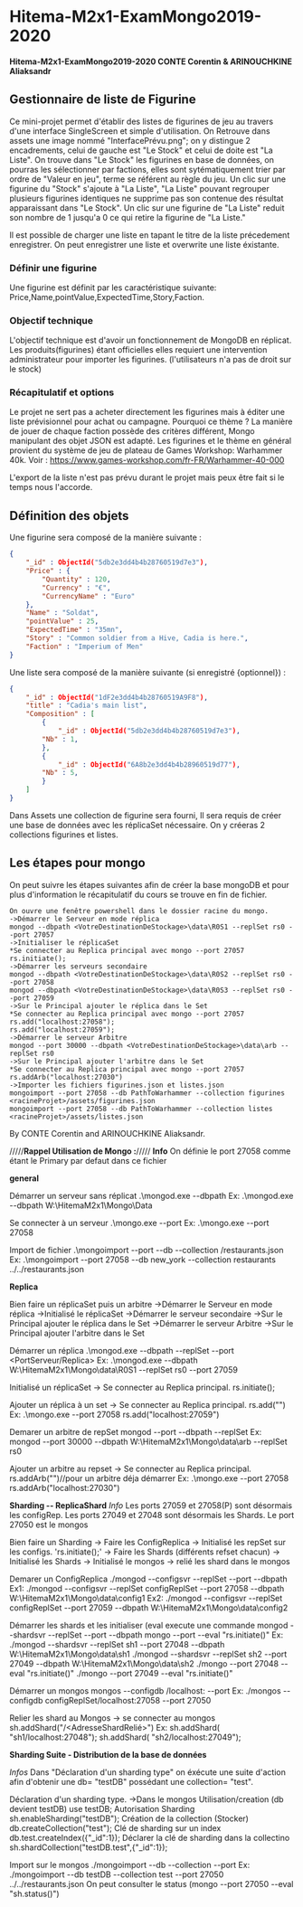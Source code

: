 # Hitema-M2x1-ExamMongo2019-2020
#### Hitema-M2x1-ExamMongo2019-2020 CONTE Corentin & ARINOUCHKINE Aliaksandr

## Gestionnaire de liste de Figurine

Ce mini-projet permet d'établir des listes de figurines de jeu au travers d'une interface SingleScreen et simple d'utilisation.
On Retrouve dans assets une image nommé  "InterfacePrévu.png"; on y distingue 2 encadrements, celui de gauche est "Le Stock" et celui de doite est "La Liste". On trouve dans "Le Stock" les figurines en base de données, on pourras les sélectionner par factions, elles sont sytématiquement trier par ordre de "Valeur en jeu", terme se référent au règle du jeu. Un clic sur une figurine du "Stock" s'ajoute à "La Liste", "La Liste" pouvant regrouper plusieurs figurines identiques ne supprime pas son contenue des résultat apparaissant dans "Le Stock".
Un clic sur une figurine de "La Liste" reduit son nombre de 1 jusqu'a 0 ce qui retire la figurine de "La Liste."

Il est possible de charger une liste en tapant le titre de la liste précedement enregistrer.
On peut enregistrer une liste et overwrite une liste éxistante.

### Définir une figurine
Une figurine est définit par les caractéristique suivante:
Price,Name,pointValue,ExpectedTime,Story,Faction.

### Objectif technique
L'objectif technique est d'avoir un fonctionnement de MongoDB en réplicat.
Les produits(figurines) étant officielles elles requiert une intervention administrateur pour importer les figurines.
(l'utilisateurs n'a pas de droit sur le stock)

### Récapitulatif et options
Le projet ne sert pas a acheter directement les figurines mais à éditer une liste prévisionnel pour achat ou campagne.
Pourquoi ce thème ? La manière de jouer de chaque faction possède des critères différent, Mongo manipulant des objet JSON est adapté.
Les figurines et le thème en général provient du système de jeu de plateau de Games Workshop: Warhammer 40k.
Voir : https://www.games-workshop.com/fr-FR/Warhammer-40-000

L'export de la liste n'est pas prévu durant le projet mais peux être fait si le temps nous l'accorde.

## Définition des objets

Une figurine sera composé de la manière suivante :
```json
{
    "_id" : ObjectId("5db2e3dd4b4b28760519d7e3"),
    "Price" : {
        "Quantity" : 120,
        "Currency" : "€",
        "CurrencyName" : "Euro"
    },
    "Name" : "Soldat",
    "pointValue" : 25,
    "ExpectedTime" : "35mn",
    "Story" : "Common soldier from a Hive, Cadia is here.",
    "Faction" : "Imperium of Men"
}
```
Une liste sera composé de la manière suivante (si enregistré {optionnel}) :
```json
{
    "_id" : ObjectId("1dF2e3dd4b4b28760519A9F8"),
    "title" : "Cadia's main list",
    "Composition" : [ 
        {
            "_id" : ObjectId("5db2e3dd4b4b28760519d7e3"),
        "Nb" : 1,
        }, 
        {
            "_id" : ObjectId("6A8b2e3dd4b4b28960519d77"),
        "Nb" : 5,
        }
    ]
}
```

Dans Assets une collection de figurine sera fourni,
Il sera requis de créer une base de données avec les réplicaSet nécessaire.
On y créeras 2 collections figurines et listes.

## Les étapes pour mongo
On peut suivre les étapes suivantes afin de créer la base mongoDB et pour plus d'information le récapitulatif du cours se trouve en fin de fichier.
```
On ouvre une fenêtre powershell dans le dossier racine du mongo.
->Démarrer le Serveur en mode réplica
mongod --dbpath <VotreDestinationDeStockage>\data\R0S1 --replSet rs0 --port 27057
->Initialiser le réplicaSet
*Se connecter au Replica principal avec mongo --port 27057
rs.initiate();
->Démarrer les serveurs secondaire
mongod --dbpath <VotreDestinationDeStockage>\data\R0S2 --replSet rs0 --port 27058
mongod --dbpath <VotreDestinationDeStockage>\data\R0S3 --replSet rs0 --port 27059
->Sur le Principal ajouter le réplica dans le Set
*Se connecter au Replica principal avec mongo --port 27057
rs.add("localhost:27058");
rs.add("localhost:27059");
->Démarrer le serveur Arbitre
mongod --port 30000 --dbpath <VotreDestinationDeStockage>\data\arb --replSet rs0
->Sur le Principal ajouter l'arbitre dans le Set
*Se connecter au Replica principal avec mongo --port 27057
rs.addArb("localhost:27030")
->Importer les fichiers figurines.json et listes.json
mongoimport --port 27058 --db PathToWarhammer --collection figurines <racineProjet>/assets/figurines.json
mongoimport --port 27058 --db PathToWarhammer --collection listes <racineProjet>/assets/listes.json
```
By CONTE Corentin and ARINOUCHKINE Aliaksandr.

/////**Rappel Utilisation de Mongo :**/////
**Info**
On définie le port 27058 comme étant le Primary par defaut dans ce fichier


**general**

Démarrer un serveur sans réplicat
.\mongod.exe --dbpath <DossierServeur>
Ex: .\mongod.exe --dbpath W:\HitemaM2x1\Mongo\Data

Se connecter à un serveur
.\mongo.exe --port <PortServeur>
Ex: .\mongo.exe --port 27058

Import de fichier
.\mongoimport --port <PortServeur> --db <NomDatabase> --collection <NomCollection> <FileLocation>/restaurants.json
Ex: .\mongoimport --port 27058 --db new_york --collection restaurants ../../restaurants.json

**Replica**

Bien faire un réplicaSet puis un arbitre
->Démarrer le Serveur en mode réplica
->Initialisé le réplicaSet
->Démarrer le serveur secondaire
->Sur le Principal ajouter le réplica dans le Set
->Démarrer le serveur Arbitre
->Sur le Principal ajouter l'arbitre dans le Set

Démarrer un réplica
.\mongod.exe --dbpath <DossierServeur> --replSet <NomGroupeReplica> --port <PortServeur/Replica>
Ex: .\mongod.exe --dbpath W:\HitemaM2x1\Mongo\data\R0S1 --replSet rs0 --port 27059

Initialisé un réplicaSet
-> Se connecter au Replica principal.
rs.initiate();

Ajouter un réplica à un set
-> Se connecter au Replica principal.
rs.add("<AddresseSecondaire>")
Ex:     .\mongo.exe --port 27058
    rs.add("localhost:27059")

Demarer un arbitre de repSet
mongod --port <PortArbitre> --dbpath <DossierArbitre> --replSet <NomGroupeReplica>
Ex: mongod --port 30000 --dbpath W:\HitemaM2x1\Mongo\data\arb --replSet rs0

Ajouter un arbitre au repset
-> Se connecter au Replica principal.
rs.addArb("<AddresseArbitre>")//pour un arbitre déja démarrer
Ex:     .\mongo.exe --port 27058
    rs.addArb("localhost:27030")

**Sharding -- ReplicaShard**
*Info*
Les ports 27059 et 27058(P) sont désormais les configRep.
Les ports 27049 et 27048 sont désormais les Shards.
Le port 27050 est le mongos

Bien faire un Sharding
-> Faire les ConfigReplica
-> Initialisé les repSet sur les configs. 'rs.initiate();'
-> Faire les Shards (différents refset chacun)
-> Initialisé les Shards
-> Initialisé le mongos
-> relié les shard dans le mongos 

Demarer un ConfigReplica
./mongod --configsvr --replSet <NomGroupeReplica1> --port <portConfigServ> --dbpath <DossierCfg>
Ex1: ./mongod --configsvr --replSet configReplSet --port 27058 --dbpath W:\HitemaM2x1\Mongo\data\config1
Ex2: ./mongod --configsvr --replSet configReplSet --port 27059 --dbpath W:\HitemaM2x1\Mongo\data\config2

Démarrer les shards et les initialiser (eval execute une commande
mongod --shardsvr --replSet <NomRepSet2ou3> --port <PortShard> --dbpath <DossierShard>
mongo --port <PortShard> --eval "rs.initiate()"
Ex:     ./mongod --shardsvr --replSet sh1 --port 27048 --dbpath W:\HitemaM2x1\Mongo\data\sh1
    ./mongod --shardsvr --replSet sh2 --port 27049 --dbpath W:\HitemaM2x1\Mongo\data\sh2
    ./mongo --port 27048 --eval "rs.initiate()"
    ./mongo --port 27049 --eval "rs.initiate()"

Démarrer un mongos
mongos --configdb <NomGroupeReplica1>/localhost:<PortConfigPrimary> --port <PortMongos>
Ex: ./mongos --configdb configReplSet/localhost:27058 --port 27050

Relier les shard au Mongos
-> se connecter au mongos
sh.addShard("<NomRepSet2ou3>/<AdresseShardRelié>")
Ex: sh.addShard( "sh1/localhost:27048");
    sh.addShard( "sh2/localhost:27049");

**Sharding Suite - Distribution de la base de données**

*Infos*
Dans "Déclaration d'un sharding type" on éxécute une suite d'action afin d'obtenir une db= "testDB" possédant une collection= "test".

Déclaration d'un sharding type.
->Dans le mongos
Utilisation/creation (db devient testDB)
use testDB;
Autorisation Sharding
sh.enableSharding("testDB");
Création de la collection (Stocker)
db.createCollection("test");
Clé de sharding sur un index
db.test.createIndex({"_id":1});
Déclarer la clé de sharding dans la collectino
sh.shardCollection("testDB.test",{"_id":1});

Import sur le mongos
./mongoimport --db <NomDB> --collection <NomCollection> --port <PortMongos> <fichierJSONAImporter>
Ex: ./mongoimport --db testDB --collection test --port 27050 ../../restaurants.json
On peut consulter le status (mongo --port 27050 --eval "sh.status()")






